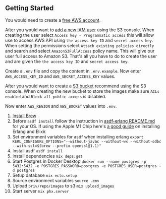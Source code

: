 ## Getting Started

You would need to create a [free AWS account](https://aws.amazon.com/free).

After you would want to [add a new IAM user](https://docs.aws.amazon.com/IAM/latest/UserGuide/id_users_create.html#id_users_create_console) using the S3 console. When creating the user select `Access key - Programmatic access` this will allow use to access AWS API using `the access key ID` and `secret access key`. When setting the permissions select `Attach existing policies directly` and search and select `AmazonS3FullAccess` policy name. This will give our user full access to Amazon S3. That's all you have to do to create the user and are given the `the access key ID` and `secret access key`.

Create a `.env` file and copy the content in `.env.example`. Now enter `AWS_ACCESS_KEY_ID` and `AWS_SECRET_ACCESS_KEY` values.

After you would want to create a [S3 bucket](https://docs.aws.amazon.com/AmazonS3/latest/userguide/create-bucket-overview.html) recommend using the S3 console. When creating the new bucket to store the images make sure `ACLs enabled` and `Block all public access` is disabled.

Now enter `AWS_REGION` and `AWS_BUCKET` values into `.env`.

1. [Install Brew](https://brew.sh/)
2. Before `asdf install` follow the instruction in [asdf-erlang README.md](https://github.com/asdf-vm/asdf-erlang#osx) for your OS. If using the Apple M1 Chip here's [a good guide](https://devheroes.io/en/erlang-elixir-macos-m1/) on installing Erlang and Elixir.
3. Set environment variables for asdf when installing erlang `export KERL_CONFIGURE_OPTIONS="--without-javac --without-wx --without-odbc --with-ssl=$(brew --prefix openssl@1.1)"`
4. Install asdf `asdf install`
5. Install dependencies `mix deps.get`
6. Start Postgres in Docker Desktop `docker run --name postgres -p 5432:5432 -e POSTGRES_PASSWORD=postgres -e POSTGRES_USER=postgres -d postgres`
7. Setup database `mix ecto.setup`
8. Source environment variables `source .env`
9. Upload `priv/repo/images` to s3 `mix upload_images`
10. Start server `mix phx.server`
